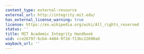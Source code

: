 ```yaml
---
content_type: external-resource
external_url: http://integrity.mit.edu/
has_external_license_warning: true
license: https://en.wikipedia.org/wiki/All_rights_reserved
status: ''
title: MIT Academic Integrity Handbook
uid: cce26797-6cb4-4484-9f2d-f13bc22690ad
wayback_url: ''
---
```

